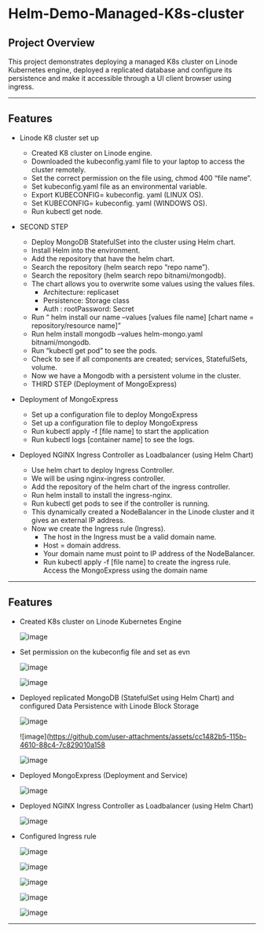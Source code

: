 # Helm-Demo-Managed-K8s-cluster


## **Project Overview**
This project demonstrates deploying a managed K8s cluster on Linode Kubernetes engine, deployed a replicated database and configure its persistence and make it accessible through a UI client browser using ingress.

---

## **Features**
- Linode K8 cluster set up
  - Created K8 cluster on Linode engine.
  -	Downloaded the kubeconfig.yaml file to your laptop to access the cluster remotely.
  - Set the correct permission on the file using, chmod 400 “file name”.
  - Set kubeconfig.yaml file as an environmental variable. 
  - Export KUBECONFIG= kubeconfig. yaml (LINUX OS).
  -	Set KUBECONFIG= kubeconfig. yaml (WINDOWS OS).
  -	Run kubectl get node.
- SECOND STEP
  -	Deploy MongoDB StatefulSet into the cluster using Helm chart.
  -	Install Helm into the environment.
  - Add the repository that have the helm chart. 
  -	Search the repository (helm search repo “repo name”).
  - Search the repository (helm search repo bitnami/mongodb).
  - The chart allows you to overwrite some values using the values files.
      -	Architecture: replicaset
      - Persistence: Storage class
      - Auth : rootPassword: Secret
  - Run “ helm install our name –values [values file name] [chart name = repository/resource name]”
  - Run helm install mongodb –values helm-mongo.yaml bitnami/mongodb.
  - Run “kubectl get pod” to see the pods.
  - Check to see if all components are created; services, StatefulSets, volume. 
  - Now we have a Mongodb with a persistent volume in the cluster.
  - THIRD STEP (Deployment of MongoExpress)
- Deployment of MongoExpress
  - Set up a configuration file to deploy MongoExpress
  - Set up a configuration file to deploy MongoExpress
  - Run kubectl apply -f [file name] to start the application
  - Run kubectl logs [container name] to see the logs.
    
- Deployed NGINX Ingress Controller as Loadbalancer (using Helm Chart)
  - Use helm chart to deploy Ingress Controller.
  - We will be using nginx-ingress controller.
  - Add the repository of the helm chart of the ingress controller.
  - Run helm install to install the ingress-nginx.
  - Run kubectl get pods to see if the controller is running.
  -	This dynamically created a NodeBalancer in the Linode cluster and it gives an external IP address.
  - Now we create the Ingress rule (Ingress).
     - The host in the Ingress must be a valid domain name.
     - Host = domain address.
     - Your domain name must point to IP address of the NodeBalancer.
     - Run kubectl apply -f [file name] to create the ingress rule.
       Access the MongoExpress using the domain name

 
---

## **Features**
- Created K8s cluster on Linode Kubernetes Engine

  ![image](https://github.com/user-attachments/assets/40763b09-0f0d-4f7b-82fa-7e1cf76deaab)

- Set permission on the kubeconfig file and set as evn
  

  ![image](https://github.com/user-attachments/assets/a98825b5-6626-4b8d-a9d2-b000ec45250b)
  

  ![image](https://github.com/user-attachments/assets/f2c1112e-7120-482b-aac1-def74a2c73a4)



- Deployed replicated MongoDB (StatefulSet using Helm Chart) and configured Data Persistence with Linode Block Storage

  ![image](https://github.com/user-attachments/assets/ffdc8208-f02a-4e4b-a2c1-00fa64bffee4)
  

  ![image](https://github.com/user-attachments/assets/cc1482b5-115b-4610-88c4-7c829010a158


  ![image](https://github.com/user-attachments/assets/ab71e687-0cd9-4b33-bf98-c606006e9b54)



- Deployed MongoExpress (Deployment and Service)

  ![image](https://github.com/user-attachments/assets/4a8d4d42-5c02-4ed2-a958-57ad0bd7facd)

- Deployed NGINX Ingress Controller as Loadbalancer (using Helm Chart)

  ![image](https://github.com/user-attachments/assets/b970bc50-153f-48bd-92ed-331a0ed3c6b4)

- Configured Ingress rule

  ![image](https://github.com/user-attachments/assets/626eb546-c9cc-4960-ad31-e7dd2b326c35)


  ![image](https://github.com/user-attachments/assets/c3ed9756-83b8-4bf5-996f-5124265fab37)
  

  ![image](https://github.com/user-attachments/assets/a31547e3-db42-4f2f-93f2-9c179db2a82c)


  ![image](https://github.com/user-attachments/assets/b83f3765-eaa9-4863-9aea-163aaa198746)


  ![image](https://github.com/user-attachments/assets/b2b40fb6-45e1-47d4-9b9b-97beae060e06)





 
---
